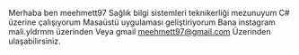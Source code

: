 Merhaba ben meehmett97 
Sağlık bilgi sistemleri teknikerliği mezunuyum
C# üzerine çalışıyorum 
Masaüstü uygulaması geliştiriyorum
Bana instagram mali.yldrmm üzerinden 
Veya gmail  meehmett97@gmail.com 
Üzerinden ulaşabilirsiniz.

